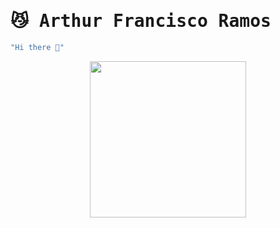 # <samp> 😼 Arthur Francisco Ramos </samp>

<!--
**af-ramos/af-ramos** is a ✨ _special_ ✨ repository because its `README.md` (this file) appears on your GitHub profile.

Here are some ideas to get you started:

- 🔭 I’m currently working on ...
- 🌱 I’m currently learning ...
- 👯 I’m looking to collaborate on ...
- 🤔 I’m looking for help with ...
- 💬 Ask me about ...
- 📫 How to reach me: ...
- 😄 Pronouns: ...
- ⚡ Fun fact: ...
-->

```javascript
"Hi there 👋"
```

<div align="center">
	<img height="250px" src="https://github-readme-stats.vercel.app/api/top-langs/?username=af-ramos&layout=donut&theme=dark"/>
</div>
